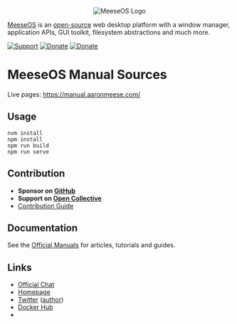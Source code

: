 <p align="center">
  <img alt="MeeseOS Logo" src="https://raw.githubusercontent.com/meese-os/meeseOS/master/website/src/client/social_transparent.png" />
</p>

[MeeseOS]([https://www.os-js.org/](https://github.com/meese-os)) is an [open-source](https://raw.githubusercontent.com/meese-os/meeseOS/master/LICENSE) web desktop platform with a window manager, application APIs, GUI toolkit, filesystem abstractions and much more.

[![Support](https://img.shields.io/badge/opencollective-donate-red.svg)](https://opencollective.com/meeseos)
[![Donate](https://img.shields.io/badge/liberapay-donate-yellowgreen.svg)](https://liberapay.com/meeseOS)
[![Donate](https://img.shields.io/badge/paypal-donate-yellow.svg)](https://paypal.me/ajmeese7)
<!--
[![Community](https://img.shields.io/badge/join-community-green.svg)](https://community.os-js.org/)
-->

# MeeseOS Manual Sources

Live pages: https://manual.aaronmeese.com/

## Usage

```
nvm install
npm install
npm run build
npm run serve
```

## Contribution

* **Sponsor on [GitHub](https://github.com/sponsors/ajmeese7)**
* **Support on [Open Collective](https://opencollective.com/meeseos)**
* [Contribution Guide](https://github.com/meese-os/meeseOS/blob/master/CONTRIBUTING.md)

## Documentation

See the [Official Manuals](https://manual.aaronmeese.com/) for articles, tutorials and guides.

## Links

* [Official Chat](https://gitter.im/meeseOS/community)
* [Homepage](https://meese.enterprises/)
* [Twitter](https://twitter.com/MeeseLLC) ([author](https://twitter.com/ajmeese7))
* [Docker Hub](https://hub.docker.com/u/osjs/)
* <!--* [Community Forums and Announcements](https://community.os-js.org/)-->

